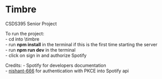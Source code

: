 # Timbre
CSDS395 Senior Project

To run the project:  
    - cd into \timbre  
    - run **npm install** in the terminal if this is the first time starting the server  
    - run **npm run dev** in the terminal  
    - click on sign in and authorize Spotify

Credits:
    - Spotify for developers documentation  
    - [nishant-666](https://github.com/nishant-666) for authentication with PKCE into Spotify api  
